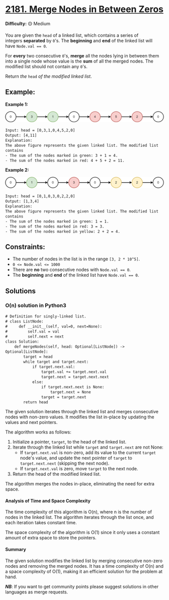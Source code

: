 # [2181. Merge Nodes in Between Zeros](https://leetcode.com/problems/merge-nodes-in-between-zeros/)

**Difficulty:** :yellow_circle: Medium

You are given the `head` of a linked list, which contains a series of 
integers **separated** by `0`'s. The **beginning** and **end** of the 
linked list will have `Node.val == 0`.

For **every** two consecutive `0`'s, **merge** all the nodes lying in 
between them into a single node whose value is the **sum** of all the 
merged nodes. The modified list should not contain any `0`'s.

Return *the* `head` *of the modified linked list*.

## Example:

**Example 1:**

![042_01.png](./resources/042_01.png)

```
Input: head = [0,3,1,0,4,5,2,0]
Output: [4,11]
Explanation:
The above figure represents the given linked list. The modified list contains
- The sum of the nodes marked in green: 3 + 1 = 4.
- The sum of the nodes marked in red: 4 + 5 + 2 = 11.

```

**Example 2:**

![042_02.png](./resources/042_02.png)

```
Input: head = [0,1,0,3,0,2,2,0]
Output: [1,3,4]
Explanation:
The above figure represents the given linked list. The modified list contains
- The sum of the nodes marked in green: 1 = 1.
- The sum of the nodes marked in red: 3 = 3.
- The sum of the nodes marked in yellow: 2 + 2 = 4.

```

## Constraints:

- The number of nodes in the list is in the range `[3, 2 * 10^5]`.
- `0 <= Node.val <= 1000`
- There are **no** two consecutive nodes with `Node.val == 0`.
- The **beginning** and **end** of the linked list have `Node.val == 0`.


## Solutions

### O(n) solution in Python3

```python3
# Definition for singly-linked list.
# class ListNode:
#     def __init__(self, val=0, next=None):
#         self.val = val
#         self.next = next
class Solution:
    def mergeNodes(self, head: Optional[ListNode]) -> Optional[ListNode]:
        target = head
        while target and target.next:
            if target.next.val:
                target.val += target.next.val
                target.next = target.next.next
            else:
                if target.next.next is None:
                    target.next = None
                target = target.next
        return head
```

The given solution iterates through the linked list and merges consecutive nodes with non-zero values. It modifies the list in-place by updating the values and next pointers.

The algorithm works as follows:
1. Initialize a pointer, `target`, to the head of the linked list.
2. Iterate through the linked list while `target` and `target.next` are not None:
   - If `target.next.val` is non-zero, add its value to the current `target` node's value, and update the next pointer of `target` to `target.next.next` (skipping the next node).
   - If `target.next.val` is zero, move `target` to the next node.
3. Return the head of the modified linked list.

The algorithm merges the nodes in-place, eliminating the need for extra space.

#### Analysis of Time and Space Complexity

The time complexity of this algorithm is O(n), where n is the number of nodes in the linked list. The algorithm iterates through the list once, and each iteration takes constant time.

The space complexity of the algorithm is O(1) since it only uses a constant amount of extra space to store the pointers.

#### Summary

The given solution modifies the linked list by merging consecutive non-zero nodes and removing the merged nodes. It has a time complexity of O(n) and a space complexity of O(1), making it an efficient solution for the problem at hand.

***NB***: If you want to get community points please suggest solutions in other languages as merge requests.
